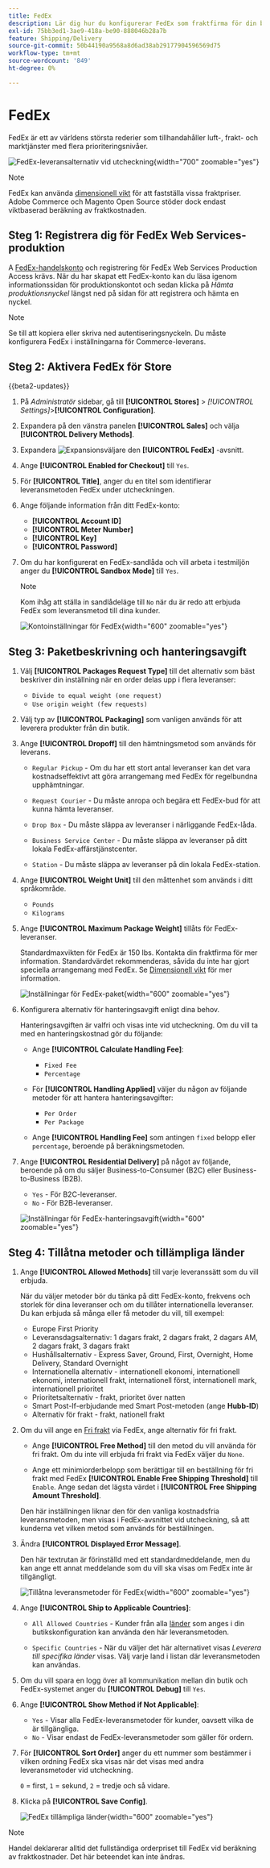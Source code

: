 ```yaml
---
title: FedEx
description: Lär dig hur du konfigurerar FedEx som fraktfirma för din butik.
exl-id: 75bb3ed1-3ae9-418a-be90-888046b28a7b
feature: Shipping/Delivery
source-git-commit: 50b44190a9568a8d6ad38ab29177904596569d75
workflow-type: tm+mt
source-wordcount: '849'
ht-degree: 0%

---
```


# FedEx

FedEx är ett av världens största rederier som tillhandahåller luft-, frakt- och marktjänster med flera prioriteringsnivåer.

![FedEx-leveransalternativ vid utcheckning](./assets/storefront-checkout-shipping-fedex.png){width="700" zoomable="yes"}

>[!NOTE]
>
>FedEx kan använda [dimensionell vikt](carriers.md#dimensional-weight) för att fastställa vissa fraktpriser. Adobe Commerce och Magento Open Source stöder dock endast viktbaserad beräkning av fraktkostnaden.

## Steg 1: Registrera dig för FedEx Web Services-produktion

A [FedEx-handelskonto][1] och registrering för FedEx Web Services Production Access krävs. När du har skapat ett FedEx-konto kan du läsa igenom informationssidan för produktionskontot och sedan klicka på _Hämta produktionsnyckel_ längst ned på sidan för att registrera och hämta en nyckel.

>[!NOTE]
>
>Se till att kopiera eller skriva ned autentiseringsnyckeln. Du måste konfigurera FedEx i inställningarna för Commerce-leverans.

## Steg 2: Aktivera FedEx för Store

{{beta2-updates}}

1. På _Administratör_ sidebar, gå till **[!UICONTROL Stores]** > _[!UICONTROL Settings]_>**[!UICONTROL Configuration]**.

1. Expandera på den vänstra panelen **[!UICONTROL Sales]** och välja **[!UICONTROL Delivery Methods]**.

1. Expandera ![Expansionsväljare](../assets/icon-display-expand.png) den **[!UICONTROL FedEx]** -avsnitt.

1. Ange **[!UICONTROL Enabled for Checkout]** till `Yes`.

1. För **[!UICONTROL Title]**, anger du en titel som identifierar leveransmetoden FedEx under utcheckningen.

1. Ange följande information från ditt FedEx-konto:

   - **[!UICONTROL Account ID]**
   - **[!UICONTROL Meter Number]**
   - **[!UICONTROL Key]**
   - **[!UICONTROL Password]**

1. Om du har konfigurerat en FedEx-sandlåda och vill arbeta i testmiljön anger du **[!UICONTROL Sandbox Mode]** till `Yes`.

   >[!NOTE]
   >
   >Kom ihåg att ställa in sandlådeläge till `No` när du är redo att erbjuda FedEx som leveransmetod till dina kunder.

   ![Kontoinställningar för FedEx](../configuration-reference/sales/assets/delivery-methods-fedex-account-settings.png){width="600" zoomable="yes"}

## Steg 3: Paketbeskrivning och hanteringsavgift

1. Välj **[!UICONTROL Packages Request Type]** till det alternativ som bäst beskriver din inställning när en order delas upp i flera leveranser:

   - `Divide to equal weight (one request)`
   - `Use origin weight (few requests)`

1. Välj typ av **[!UICONTROL Packaging]** som vanligen används för att leverera produkter från din butik.

1. Ange **[!UICONTROL Dropoff]** till den hämtningsmetod som används för leverans.

   - `Regular Pickup` - Om du har ett stort antal leveranser kan det vara kostnadseffektivt att göra arrangemang med FedEx för regelbundna upphämtningar.

   - `Request Courier` - Du måste anropa och begära ett FedEx-bud för att kunna hämta leveranser.

   - `Drop Box` - Du måste släppa av leveranser i närliggande FedEx-låda.

   - `Business Service Center` - Du måste släppa av leveranser på ditt lokala FedEx-affärstjänstcenter.

   - `Station` - Du måste släppa av leveranser på din lokala FedEx-station.

1. Ange **[!UICONTROL Weight Unit]** till den måttenhet som används i ditt språkområde.

   - `Pounds`
   - `Kilograms`

1. Ange **[!UICONTROL Maximum Package Weight]** tillåts för FedEx-leveranser.

   Standardmaxvikten för FedEx är 150 lbs. Kontakta din fraktfirma för mer information. Standardvärdet rekommenderas, såvida du inte har gjort speciella arrangemang med FedEx. Se [Dimensionell vikt](carriers.md#dimensional-weight) för mer information.

   ![Inställningar för FedEx-paket](../configuration-reference/sales/assets/delivery-methods-fedex-packaging.png){width="600" zoomable="yes"}

1. Konfigurera alternativ för hanteringsavgift enligt dina behov.

   Hanteringsavgiften är valfri och visas inte vid utcheckning. Om du vill ta med en hanteringskostnad gör du följande:

   - Ange **[!UICONTROL Calculate Handling Fee]**:

      - `Fixed Fee`
      - `Percentage`

   - För **[!UICONTROL Handling Applied]** väljer du någon av följande metoder för att hantera hanteringsavgifter:

      - `Per Order`
      - `Per Package`

   - Ange **[!UICONTROL Handling Fee]** som antingen `fixed` belopp eller `percentage`, beroende på beräkningsmetoden.

1. Ange **[!UICONTROL Residential Delivery]** på något av följande, beroende på om du säljer Business-to-Consumer (B2C) eller Business-to-Business (B2B).

   - `Yes` - För B2C-leveranser.
   - `No` - För B2B-leveranser.

   ![Inställningar för FedEx-hanteringsavgift](../configuration-reference/sales/assets/delivery-methods-fedex-handling-fee.png){width="600" zoomable="yes"}

## Steg 4: Tillåtna metoder och tillämpliga länder

1. Ange **[!UICONTROL Allowed Methods]** till varje leveranssätt som du vill erbjuda.

   När du väljer metoder bör du tänka på ditt FedEx-konto, frekvens och storlek för dina leveranser och om du tillåter internationella leveranser. Du kan erbjuda så många eller få metoder du vill, till exempel:

   - Europe First Priority
   - Leveransdagsalternativ: 1 dagars frakt, 2 dagars frakt, 2 dagars AM, 2 dagars frakt, 3 dagars frakt
   - Hushållsalternativ - Express Saver, Ground, First, Overnight, Home Delivery, Standard Overnight
   - Internationella alternativ - internationell ekonomi, internationell ekonomi, internationell frakt, internationell först, internationell mark, internationell prioritet
   - Prioritetsalternativ - frakt, prioritet över natten
   - Smart Post-If-erbjudande med Smart Post-metoden (ange **Hubb-ID**)
   - Alternativ för frakt - frakt, nationell frakt

1. Om du vill ange en [Fri frakt](shipping-free.md) via FedEx, ange alternativ för fri frakt.

   - Ange **[!UICONTROL Free Method]** till den metod du vill använda för fri frakt. Om du inte vill erbjuda fri frakt via FedEx väljer du `None`.

   - Ange ett minimiorderbelopp som berättigar till en beställning för fri frakt med FedEx **[!UICONTROL Enable Free Shipping Threshold]** till `Enable`. Ange sedan det lägsta värdet i **[!UICONTROL Free Shipping Amount Threshold]**.

   Den här inställningen liknar den för den vanliga kostnadsfria leveransmetoden, men visas i FedEx-avsnittet vid utcheckning, så att kunderna vet vilken metod som används för beställningen.

1. Ändra **[!UICONTROL Displayed Error Message]**.

   Den här textrutan är förinställd med ett standardmeddelande, men du kan ange ett annat meddelande som du vill ska visas om FedEx inte är tillgängligt.

   ![Tillåtna leveransmetoder för FedEx](../configuration-reference/sales/assets/delivery-methods-fedex-delivery-methods.png){width="600" zoomable="yes"}

1. Ange **[!UICONTROL Ship to Applicable Countries]**:

   - `All Allowed Countries` - Kunder från alla [länder](../getting-started/store-details.md#country-options) som anges i din butikskonfiguration kan använda den här leveransmetoden.

   - `Specific Countries` - När du väljer det här alternativet visas _Leverera till specifika länder_ visas. Välj varje land i listan där leveransmetoden kan användas.

1. Om du vill spara en logg över all kommunikation mellan din butik och FedEx-systemet anger du **[!UICONTROL Debug]** till `Yes`.

1. Ange **[!UICONTROL Show Method if Not Applicable]**:

   - `Yes` - Visar alla FedEx-leveransmetoder för kunder, oavsett vilka de är tillgängliga.
   - `No` - Visar endast de FedEx-leveransmetoder som gäller för ordern.

1. För **[!UICONTROL Sort Order]** anger du ett nummer som bestämmer i vilken ordning FedEx ska visas när det visas med andra leveransmetoder vid utcheckning.

   `0` = first, `1` = sekund, `2` = tredje och så vidare.

1. Klicka på **[!UICONTROL Save Config]**.

   ![FedEx tillämpliga länder](../configuration-reference/sales/assets/delivery-methods-fedex-applicable-countries.png){width="600" zoomable="yes"}

>[!NOTE]
>
>Handel deklarerar alltid det fullständiga orderpriset till FedEx vid beräkning av fraktkostnader. Det här beteendet kan inte ändras.

[1]: https://www.fedex.com/login/web/jsp/contactInfo1.jsp

